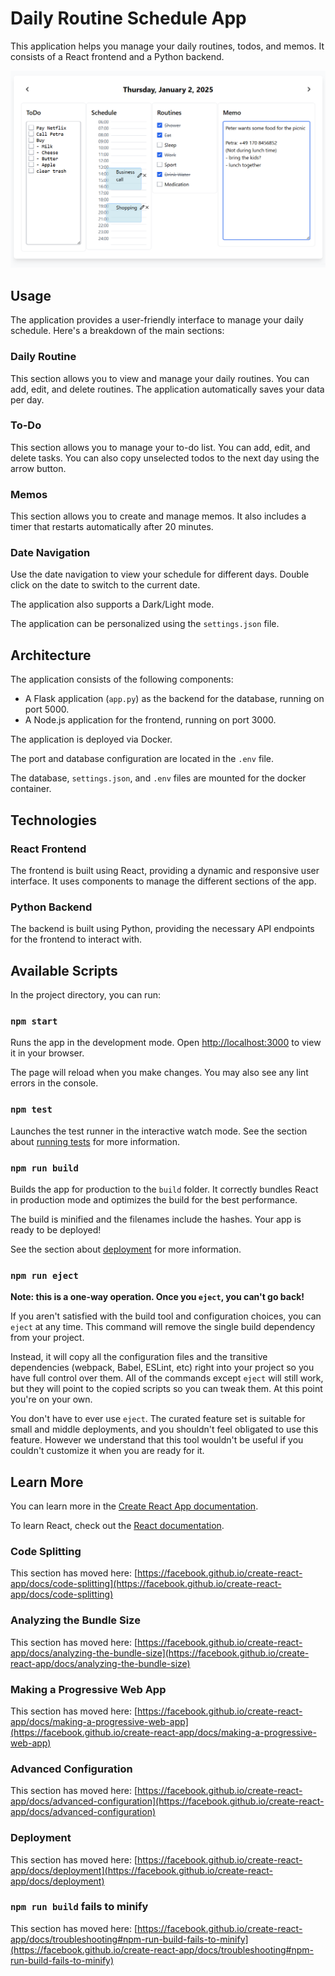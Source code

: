 # Daily Routine Schedule App

This application helps you manage your daily routines, todos, and memos. It consists of a React frontend and a Python backend.

![ToDo App](https://github.com/com2u/daily-routine-schedule-app/blob/main/images/todo.png)

## Usage

The application provides a user-friendly interface to manage your daily schedule. Here's a breakdown of the main sections:

### Daily Routine
This section allows you to view and manage your daily routines. You can add, edit, and delete routines. The application automatically saves your data per day.

### To-Do
This section allows you to manage your to-do list. You can add, edit, and delete tasks. You can also copy unselected todos to the next day using the arrow button.

### Memos
This section allows you to create and manage memos. It also includes a timer that restarts automatically after 20 minutes.

### Date Navigation
Use the date navigation to view your schedule for different days. Double click on the date to switch to the current date.

The application also supports a Dark/Light mode.

The application can be personalized using the `settings.json` file.

## Architecture

The application consists of the following components:

- A Flask application (`app.py`) as the backend for the database, running on port 5000.
- A Node.js application for the frontend, running on port 3000.

The application is deployed via Docker.

The port and database configuration are located in the `.env` file.

The database, `settings.json`, and `.env` files are mounted for the docker container.

## Technologies

### React Frontend
The frontend is built using React, providing a dynamic and responsive user interface. It uses components to manage the different sections of the app.

### Python Backend
The backend is built using Python, providing the necessary API endpoints for the frontend to interact with.

## Available Scripts

In the project directory, you can run:

### `npm start`

Runs the app in the development mode.
Open [http://localhost:3000](http://localhost:3000) to view it in your browser.

The page will reload when you make changes.
You may also see any lint errors in the console.

### `npm test`

Launches the test runner in the interactive watch mode.
See the section about [running tests](https://facebook.github.io/create-react-app/docs/running-tests) for more information.

### `npm run build`

Builds the app for production to the `build` folder.
It correctly bundles React in production mode and optimizes the build for the best performance.

The build is minified and the filenames include the hashes.
Your app is ready to be deployed!

See the section about [deployment](https://facebook.github.io/create-react-app/docs/deployment) for more information.

### `npm run eject`

**Note: this is a one-way operation. Once you `eject`, you can't go back!**

If you aren't satisfied with the build tool and configuration choices, you can `eject` at any time. This command will remove the single build dependency from your project.

Instead, it will copy all the configuration files and the transitive dependencies (webpack, Babel, ESLint, etc) right into your project so you have full control over them. All of the commands except `eject` will still work, but they will point to the copied scripts so you can tweak them. At this point you're on your own.

You don't have to ever use `eject`. The curated feature set is suitable for small and middle deployments, and you shouldn't feel obligated to use this feature. However we understand that this tool wouldn't be useful if you couldn't customize it when you are ready for it.

## Learn More

You can learn more in the [Create React App documentation](https://facebook.github.io/create-react-app/docs/getting-started).

To learn React, check out the [React documentation](https://reactjs.org/).

### Code Splitting

This section has moved here: [https://facebook.github.io/create-react-app/docs/code-splitting](https://facebook.github.io/create-react-app/docs/code-splitting)

### Analyzing the Bundle Size

This section has moved here: [https://facebook.github.io/create-react-app/docs/analyzing-the-bundle-size](https://facebook.github.io/create-react-app/docs/analyzing-the-bundle-size)

### Making a Progressive Web App

This section has moved here: [https://facebook.github.io/create-react-app/docs/making-a-progressive-web-app](https://facebook.github.io/create-react-app/docs/making-a-progressive-web-app)

### Advanced Configuration

This section has moved here: [https://facebook.github.io/create-react-app/docs/advanced-configuration](https://facebook.github.io/create-react-app/docs/advanced-configuration)

### Deployment

This section has moved here: [https://facebook.github.io/create-react-app/docs/deployment](https://facebook.github.io/create-react-app/docs/deployment)

### `npm run build` fails to minify

This section has moved here: [https://facebook.github.io/create-react-app/docs/troubleshooting#npm-run-build-fails-to-minify](https://facebook.github.io/create-react-app/docs/troubleshooting#npm-run-build-fails-to-minify)
